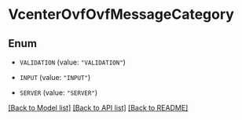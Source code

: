 # VcenterOvfOvfMessageCategory

## Enum


* `VALIDATION` (value: `"VALIDATION"`)

* `INPUT` (value: `"INPUT"`)

* `SERVER` (value: `"SERVER"`)


[[Back to Model list]](../README.md#documentation-for-models) [[Back to API list]](../README.md#documentation-for-api-endpoints) [[Back to README]](../README.md)


